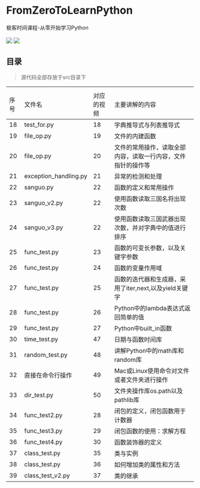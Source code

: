 # FromZeroToLearnPython
极客时间课程-从零开始学习Python<br/><br/>
 ![](https://img.shields.io/badge/Python-3.7-brightgreen.svg)    ![](<https://img.shields.io/badge/build-pass-brightgreen.svg>)
## 目录
> 源代码全部存放于src目录下
<table><th><tr><td>序号</td><td>文件名</td><td>对应的视频</td><td>主要讲解的内容</td></tr></th><tbody>
        <tr><td>18</td><td>test_for.py</td><td>18</td><td>字典推导式与列表推导式</td></tr>
        <tr><td>19</td><td>file_op.py</td><td>19</td><td>文件的内建函数</td></tr>
        <tr><td>20</td><td>file_op.py</td><td>20</td><td>文件的常用操作，读取全部内容，读取一行内容，文件指针的操作等</td></tr>
        <tr><td>21</td><td>exception_handling.py</td><td>21</td><td>异常的检测和处理</td></tr>
        <tr><td>22</td><td>sanguo.py</td><td>22</td><td>函数的定义和常用操作</td></tr>
        <tr><td>23</td><td>sanguo_v2.py</td><td>22</td><td>使用函数读取三国名将出现次数</td></tr>
        <tr><td>24</td><td>sanguo_v3.py</td><td>22</td><td>使用函数读取三国武器出现次数，并对字典中的值进行排序</td></tr>
        <tr><td>25</td><td>func_test.py</td><td>23</td><td>函数的可变长参数，以及关键字参数</td></tr>
        <tr><td>26</td><td>func_test.py</td><td>24</td><td>函数的变量作用域</td></tr>
        <tr><td>27</td><td>func_test.py</td><td>25</td><td>函数的迭代器和生成器，采用了iter,next,以及yield关键字</td></tr>
        <tr><td>28</td><td>func_test.py</td><td>26</td><td>Python中的lambda表达式返回简单的值</td></tr>
        <tr><td>29</td><td>func_test.py</td><td>27</td><td>Python中built_in函数</td></tr>
        <tr><td>30</td><td>time_test.py</td><td>47</td><td>日期与函数时间库</td></tr>
        <tr><td>31</td><td>random_test.py</td><td>48</td><td>讲解Python中的math库和random库</td></tr>        
        <tr><td>32</td><td>直接在命令行操作</td><td>49</td><td>Mac或Linux使用命令对文件或者文件夹进行操作</td></tr>
        <tr><td>33</td><td>dir_test.py</td><td>50</td><td>文件夹操作库os.path以及pathlib库</td></tr>
        <tr><td>34</td><td>func_test2.py</td><td>28</td><td>闭包的定义，闭包函数用于计数器</td></tr>
        <tr><td>35</td><td>func_test3.py</td><td>29</td><td>闭包函数的使用：求解方程</td></tr>
        <tr><td>36</td><td>func_test4.py</td><td>30</td><td>函数装饰器的定义</td></tr>
        <tr><td>37</td><td>class_test.py</td><td>35</td><td>类与实例</td></tr>
        <tr><td>38</td><td>class_test.py</td><td>36</td><td>如何增加类的属性和方法</td></tr>
        <tr><td>39</td><td>class_test_v2.py</td><td>37</td><td>类的继承</td></tr>

</tbody>
</table>
